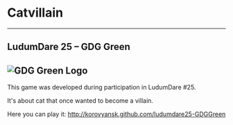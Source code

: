 Catvillain
==========
* * * * * 
LudumDare 25 &ndash; GDG Green
------------------------
![GDG Green Logo](https://googledrive.com/host/0BwXbHApLV1SSRy15SUNZRkpqRDA/logo-110-g.png)
----
This game was developed during participation in LudumDare #25. 

It's about cat that once wanted to become a villain.

Here you can play it: http://korovyansk.github.com/ludumdare25-GDGGreen

